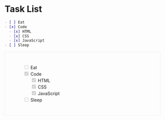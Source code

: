 Task List
====

```markdown
- [ ] Eat
- [x] Code
  - [x] HTML
  - [x] CSS
  - [x] JavaScript
- [ ] Sleep
```

<div id="app" class="demo" style="
    border: 1px solid #eee;
    border-radius: 2px;
    padding: 25px 35px;
    margin-top: 1em;
    margin-bottom: 40px;
    line-height: 1.5em;
    -webkit-user-select: none;
    -moz-user-select: none;
    -ms-user-select: none;
    user-select: none;
    overflow-x: auto;
"><ul><li style="list-style: none"><input type="checkbox" disabled=""> Eat</li><li style="list-style: none"><input type="checkbox" disabled="" checked=""> Code<ul>
<li style="list-style: none"><input type="checkbox" disabled="" checked=""> HTML</li><li style="list-style: none"><input type="checkbox" disabled="" checked=""> CSS</li><li style="list-style: none"><input type="checkbox" disabled="" checked=""> JavaScript</li></ul>
</li><li style="list-style: none"><input type="checkbox" disabled=""> Sleep</li></ul></div>
